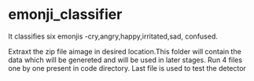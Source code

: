 # emonji_classifier

It classifies six emonjis -cry,angry,happy,irritated,sad, confused.

Extraxt the zip file aimage in desired location.This folder will contain the data which will be genereted and will be used in later stages.
Run 4 files one by one present in code directory.
Last file is used to test the detector